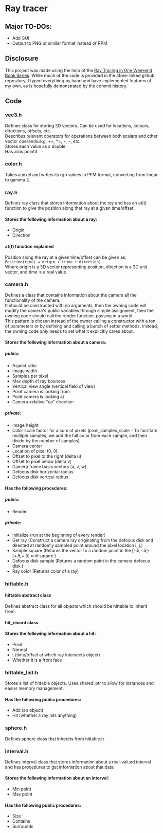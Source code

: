 # Ray tracer

## Major TO-DOs:
- Add GUI<br>
- Output to PNG or similar format instead of PPM<br>

## Disclosure
This project was made using the help of the [Ray Tracing in One Weekend Book Series](https://github.com/RayTracing/raytracing.github.io/). While much of the code is provided in the afore-linked github repository, I typed everything by hand and have implemented features of my own, as is hopefully demonstrated by the commit history.

## Code
### vec3.h
Defines class for storing 3D vectors. Can be used for locations, colours, directions, offsets, etc.<br>
Describes relevant operators for operations between both scalars and other vector operands.e.g. +=, *=, +, -, etc.<br>
Stores each value as a double<br>
Has alias point3

### color.h
Takes a pixel and writes its rgb values in PPM format, converting from linear to gamma 2.

### ray.h
Defines ray class that stores information about the ray and has an at(t) function to give the position along that ray at a given time/offset.<br>
#### Stores the following information about a ray:
- Origin<br>
- Direction<br>

#### at(t) function explained
Position along the ray at a given time/offset can be given as:<br>
`Position(time) = origin + (time * direction)`<br>
Where origin is a 3D vector representing position, direction is a 3D unit vector, and time is a real value.

### camera.h
Defines a class that contains information about the camera all the functionality of the camera.<br>
It should be constructed with no arguments, then the owning code will modify the camera's public variables through simple assignment, then the owning code should call the render function, passing in a world.<br>
This pattern is chosen instead of the owner calling a constructor with a ton of parameters or by defining and calling a bunch of setter methods. Instead, the owning code only needs to set what it explicitly cares about.<br>

#### Stores the following information about a camera:
##### public:
- Aspect ratio<br>
- Image width<br>
- Samples per pixel<br>
- Max depth of ray bounces<br>
- Vertical view angle (vertical field of view)<br>
- Point camera is looking from<br>
- Point camera is looking at<br>
- Camera-relative "up" direction
##### private:
- Image height<br>
- Color scale factor for a sum of pixels (pixel_samples_scale - To facilitate multiple samples, we add the full color from each sample, and then divide by the number of samples)<br>
- Camera center<br>
- Location of pixel (0, 0)<br>
- Offset to pixel to the right (delta u)<br>
- Offset to pixel below (delta v)<br>
- Camera frame basis vectors (u, v, w)<br>
- Defocus disk horizontal radius<br>
- Defocus disk vertical radius<br>

#### Has the following procedures:
##### public:
- Render
##### private:
- Initialize (run at the beginning of every render)<br>
- Get ray (Construct a camera ray originating from the defocus disk and directed at randomly sampled point around the pixel location i, j.)<br>
- Sample square (Returns the vector to a random point in the [-.5,-.5]-[+.5,+.5] unit square.)<br>
- Defocus disk sample (Returns a random point in the camera defocus disk.)<br>
- Ray color (Returns color of a ray)<br>

### hittable.h
#### hittable abstract class
Defines abstract class for all objects which should be hittable to inherit from.
#### hit_record class
#### Stores the following information about a hit:
- Point<br>
- Normal<br>
- t (time/offset at which ray intersects object)<br>
- Whether it is a front face<br>

### hittable_list.h
Stores a list of hittable objects.
Uses shared_ptr to allow for instances and easier memory management.
#### Has the following public procedures:
- Add (an object)
- Hit (whether a ray hits anything)
### sphere.h
Defines sphere class that inherets from hittable.h

### interval.h
Defines interval class that stores information about a real-valued interval and has procedures to get information about that data.<br>
#### Stores the following information about an interval:
- Min point<br>
- Max point<br>

#### Has the following public procedures:
- Size<br>
- Contains<br>
- Surrounds<br>